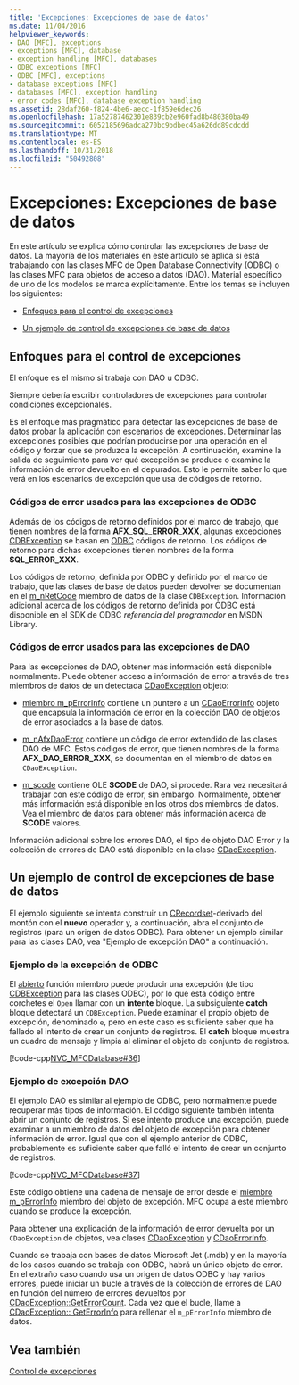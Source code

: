 ```yaml
---
title: 'Excepciones: Excepciones de base de datos'
ms.date: 11/04/2016
helpviewer_keywords:
- DAO [MFC], exceptions
- exceptions [MFC], database
- exception handling [MFC], databases
- ODBC exceptions [MFC]
- ODBC [MFC], exceptions
- database exceptions [MFC]
- databases [MFC], exception handling
- error codes [MFC], database exception handling
ms.assetid: 28daf260-f824-4be6-aecc-1f859e6dec26
ms.openlocfilehash: 17a52787462301e839cb2e960fad8b480380ba49
ms.sourcegitcommit: 6052185696adca270bc9bdbec45a626dd89cdcdd
ms.translationtype: MT
ms.contentlocale: es-ES
ms.lasthandoff: 10/31/2018
ms.locfileid: "50492808"
---
```

# <a name="exceptions-database-exceptions"></a>Excepciones: Excepciones de base de datos

En este artículo se explica cómo controlar las excepciones de base de datos. La mayoría de los materiales en este artículo se aplica si está trabajando con las clases MFC de Open Database Connectivity (ODBC) o las clases MFC para objetos de acceso a datos (DAO). Material específico de uno de los modelos se marca explícitamente. Entre los temas se incluyen los siguientes:

- [Enfoques para el control de excepciones](#_core_approaches_to_exception_handling)

- [Un ejemplo de control de excepciones de base de datos](#_core_a_database_exception.2d.handling_example)

##  <a name="_core_approaches_to_exception_handling"></a> Enfoques para el control de excepciones

El enfoque es el mismo si trabaja con DAO u ODBC.

Siempre debería escribir controladores de excepciones para controlar condiciones excepcionales.

Es el enfoque más pragmático para detectar las excepciones de base de datos probar la aplicación con escenarios de excepciones. Determinar las excepciones posibles que podrían producirse por una operación en el código y forzar que se produzca la excepción. A continuación, examine la salida de seguimiento para ver qué excepción se produce o examine la información de error devuelto en el depurador. Esto le permite saber lo que verá en los escenarios de excepción que usa de códigos de retorno.

### <a name="error-codes-used-for-odbc-exceptions"></a>Códigos de error usados para las excepciones de ODBC

Además de los códigos de retorno definidos por el marco de trabajo, que tienen nombres de la forma **AFX_SQL_ERROR_XXX**, algunas [excepciones CDBException](../mfc/reference/cdbexception-class.md) se basan en [ODBC](../data/odbc/odbc-basics.md) códigos de retorno. Los códigos de retorno para dichas excepciones tienen nombres de la forma **SQL_ERROR_XXX**.

Los códigos de retorno, definida por ODBC y definido por el marco de trabajo, que las clases de base de datos pueden devolver se documentan en el [m_nRetCode](../mfc/reference/cdbexception-class.md#m_nretcode) miembro de datos de la clase `CDBException`. Información adicional acerca de los códigos de retorno definida por ODBC está disponible en el SDK de ODBC *referencia del programador* en MSDN Library.

### <a name="error-codes-used-for-dao-exceptions"></a>Códigos de error usados para las excepciones de DAO

Para las excepciones de DAO, obtener más información está disponible normalmente. Puede obtener acceso a información de error a través de tres miembros de datos de un detectada [CDaoException](../mfc/reference/cdaoexception-class.md) objeto:

- [miembro m_pErrorInfo](../mfc/reference/cdaoexception-class.md#m_perrorinfo) contiene un puntero a un [CDaoErrorInfo](../mfc/reference/cdaoerrorinfo-structure.md) objeto que encapsula la información de error en la colección DAO de objetos de error asociados a la base de datos.

- [m_nAfxDaoError](../mfc/reference/cdaoexception-class.md#m_nafxdaoerror) contiene un código de error extendido de las clases DAO de MFC. Estos códigos de error, que tienen nombres de la forma **AFX_DAO_ERROR_XXX**, se documentan en el miembro de datos en `CDaoException`.

- [m_scode](../mfc/reference/cdaoexception-class.md#m_scode) contiene OLE **SCODE** de DAO, si procede. Rara vez necesitará trabajar con este código de error, sin embargo. Normalmente, obtener más información está disponible en los otros dos miembros de datos. Vea el miembro de datos para obtener más información acerca de **SCODE** valores.

Información adicional sobre los errores DAO, el tipo de objeto DAO Error y la colección de errores de DAO está disponible en la clase [CDaoException](../mfc/reference/cdaoexception-class.md).

##  <a name="_core_a_database_exception.2d.handling_example"></a> Un ejemplo de control de excepciones de base de datos

El ejemplo siguiente se intenta construir un [CRecordset](../mfc/reference/crecordset-class.md)-derivado del montón con el **nuevo** operador y, a continuación, abra el conjunto de registros (para un origen de datos ODBC). Para obtener un ejemplo similar para las clases DAO, vea "Ejemplo de excepción DAO" a continuación.

### <a name="odbc-exception-example"></a>Ejemplo de la excepción de ODBC

El [abierto](../mfc/reference/crecordset-class.md#open) función miembro puede producir una excepción (de tipo [CDBException](../mfc/reference/cdbexception-class.md) para las clases ODBC), por lo que esta código entre corchetes el `Open` llamar con un **intente** bloque. La subsiguiente **catch** bloque detectará un `CDBException`. Puede examinar el propio objeto de excepción, denominado `e`, pero en este caso es suficiente saber que ha fallado el intento de crear un conjunto de registros. El **catch** bloque muestra un cuadro de mensaje y limpia al eliminar el objeto de conjunto de registros.

[!code-cpp[NVC_MFCDatabase#36](../mfc/codesnippet/cpp/exceptions-database-exceptions_1.cpp)]

### <a name="dao-exception-example"></a>Ejemplo de excepción DAO

El ejemplo DAO es similar al ejemplo de ODBC, pero normalmente puede recuperar más tipos de información. El código siguiente también intenta abrir un conjunto de registros. Si ese intento produce una excepción, puede examinar a un miembro de datos del objeto de excepción para obtener información de error. Igual que con el ejemplo anterior de ODBC, probablemente es suficiente saber que falló el intento de crear un conjunto de registros.

[!code-cpp[NVC_MFCDatabase#37](../mfc/codesnippet/cpp/exceptions-database-exceptions_2.cpp)]

Este código obtiene una cadena de mensaje de error desde el [miembro m_pErrorInfo](../mfc/reference/cdaoexception-class.md#m_perrorinfo) miembro del objeto de excepción. MFC ocupa a este miembro cuando se produce la excepción.

Para obtener una explicación de la información de error devuelta por un `CDaoException` de objetos, vea clases [CDaoException](../mfc/reference/cdaoexception-class.md) y [CDaoErrorInfo](../mfc/reference/cdaoerrorinfo-structure.md).

Cuando se trabaja con bases de datos Microsoft Jet (.mdb) y en la mayoría de los casos cuando se trabaja con ODBC, habrá un único objeto de error. En el extraño caso cuando usa un origen de datos ODBC y hay varios errores, puede iniciar un bucle a través de la colección de errores de DAO en función del número de errores devueltos por [CDaoException::GetErrorCount](../mfc/reference/cdaoexception-class.md#geterrorcount). Cada vez que el bucle, llame a [CDaoException:: GetErrorInfo](../mfc/reference/cdaoexception-class.md#geterrorinfo) para rellenar el `m_pErrorInfo` miembro de datos.

## <a name="see-also"></a>Vea también

[Control de excepciones](../mfc/exception-handling-in-mfc.md)

